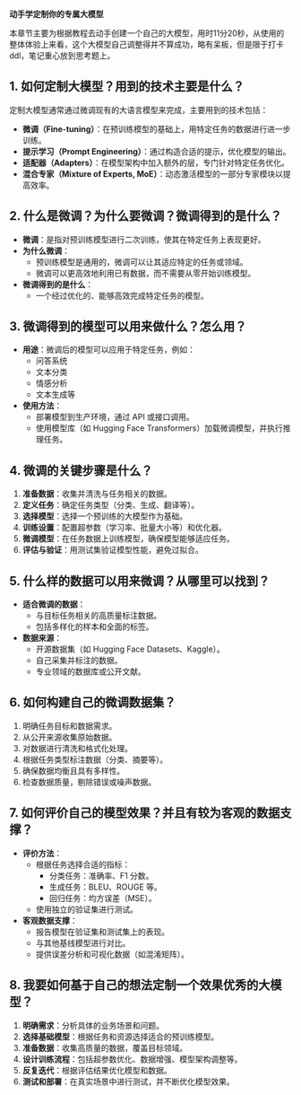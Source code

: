 **动手学定制你的专属大模型**

本章节主要为根据教程去动手创建一个自己的大模型，用时11分20秒，从使用的整体体验上来看，这个大模型自己调整得并不算成功，略有呆板，但是限于打卡ddl，笔记重心放到思考题上。

## 1. 如何定制大模型？用到的技术主要是什么？
定制大模型通常通过微调现有的大语言模型来完成，主要用到的技术包括：
- **微调（Fine-tuning）**：在预训练模型的基础上，用特定任务的数据进行进一步训练。
- **提示学习（Prompt Engineering）**：通过构造合适的提示，优化模型的输出。
- **适配器（Adapters）**：在模型架构中加入额外的层，专门针对特定任务优化。
- **混合专家（Mixture of Experts, MoE）**：动态激活模型的一部分专家模块以提高效率。

## 2. 什么是微调？为什么要微调？微调得到的是什么？
- **微调**：是指对预训练模型进行二次训练，使其在特定任务上表现更好。
- **为什么微调**：
  - 预训练模型是通用的，微调可以让其适应特定的任务或领域。
  - 微调可以更高效地利用已有数据，而不需要从零开始训练模型。
- **微调得到的是什么**：
  - 一个经过优化的、能够高效完成特定任务的模型。

## 3. 微调得到的模型可以用来做什么？怎么用？
- **用途**：微调后的模型可以应用于特定任务，例如：
  - 问答系统
  - 文本分类
  - 情感分析
  - 文本生成等
- **使用方法**：
  - 部署模型到生产环境，通过 API 或接口调用。
  - 使用模型库（如 Hugging Face Transformers）加载微调模型，并执行推理任务。

## 4. 微调的关键步骤是什么？
1. **准备数据**：收集并清洗与任务相关的数据。
2. **定义任务**：确定任务类型（分类、生成、翻译等）。
3. **选择模型**：选择一个预训练的大模型作为基础。
4. **训练设置**：配置超参数（学习率、批量大小等）和优化器。
5. **微调模型**：在任务数据上训练模型，确保模型能够适应任务。
6. **评估与验证**：用测试集验证模型性能，避免过拟合。

## 5. 什么样的数据可以用来微调？从哪里可以找到？
- **适合微调的数据**：
  - 与目标任务相关的高质量标注数据。
  - 包括多样化的样本和全面的标签。
- **数据来源**：
  - 开源数据集（如 Hugging Face Datasets、Kaggle）。
  - 自己采集并标注的数据。
  - 专业领域的数据库或公开文献。

## 6. 如何构建自己的微调数据集？
1. 明确任务目标和数据需求。
2. 从公开来源收集原始数据。
3. 对数据进行清洗和格式化处理。
4. 根据任务类型标注数据（分类、摘要等）。
5. 确保数据均衡且具有多样性。
6. 检查数据质量，剔除错误或噪声数据。

## 7. 如何评价自己的模型效果？并且有较为客观的数据支撑？
- **评价方法**：
  - 根据任务选择合适的指标：
    - 分类任务：准确率、F1 分数。
    - 生成任务：BLEU、ROUGE 等。
    - 回归任务：均方误差（MSE）。
  - 使用独立的验证集进行测试。
- **客观数据支撑**：
  - 报告模型在验证集和测试集上的表现。
  - 与其他基线模型进行对比。
  - 提供误差分析和可视化数据（如混淆矩阵）。

## 8. 我要如何基于自己的想法定制一个效果优秀的大模型？
1. **明确需求**：分析具体的业务场景和问题。
2. **选择基础模型**：根据任务和资源选择适合的预训练模型。
3. **准备数据**：收集高质量的数据，覆盖目标领域。
4. **设计训练流程**：包括超参数优化、数据增强、模型架构调整等。
5. **反复迭代**：根据评估结果优化模型和数据。
6. **测试和部署**：在真实场景中进行测试，并不断优化模型效果。
